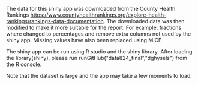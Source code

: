 The data for this shiny app was downloaded from the County Health Rankings https://www.countyhealthrankings.org/explore-health-rankings/rankings-data-documentation.  The downloaded data was then modified to make it more suitable for the report.  For example, fractions where changed to percentages and remove extra columns not used by the shiny app.  Missing values have also been replaced using MICE

The shiny app can be run using R studio and the shiny library.  After loading the library(shiny), please run runGitHub("data824_final","dghysels") from the R console. 

Note that the dataset is large and the app may take a few moments to load.
